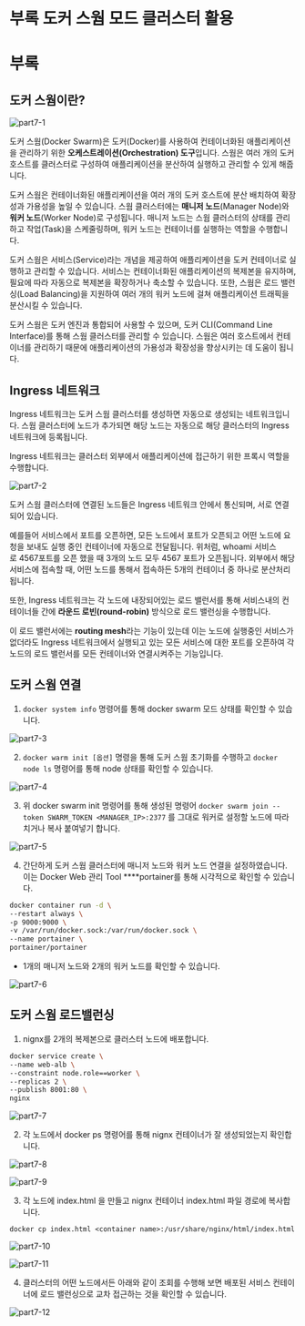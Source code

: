 # 부록 도커 스웜 모드 클러스터 활용

# 부록

## 도커 스웜이란?

![part7-1](assets/part7-1.png)

도커 스웜(Docker Swarm)은 도커(Docker)를 사용하여 컨테이너화된 애플리케이션을 관리하기 위한 **오케스트레이션(Orchestration) 도구**입니다. 스웜은 여러 개의 도커 호스트를 클러스터로 구성하여 애플리케이션을 분산하여 실행하고 관리할 수 있게 해줍니다.

도커 스웜은 컨테이너화된 애플리케이션을 여러 개의 도커 호스트에 분산 배치하여 확장성과 가용성을 높일 수 있습니다. 스웜 클러스터에는 **매니저 노드**(Manager Node)와 **워커 노드**(Worker Node)로 구성됩니다. 매니저 노드는 스웜 클러스터의 상태를 관리하고 작업(Task)을 스케줄링하며, 워커 노드는 컨테이너를 실행하는 역할을 수행합니다.

도커 스웜은 서비스(Service)라는 개념을 제공하여 애플리케이션을 도커 컨테이너로 실행하고 관리할 수 있습니다. 서비스는 컨테이너화된 애플리케이션의 복제본을 유지하며, 필요에 따라 자동으로 복제본을 확장하거나 축소할 수 있습니다. 또한, 스웜은 로드 밸런싱(Load Balancing)을 지원하여 여러 개의 워커 노드에 걸쳐 애플리케이션 트래픽을 분산시킬 수 있습니다.

도커 스웜은 도커 엔진과 통합되어 사용할 수 있으며, 도커 CLI(Command Line Interface)를 통해 스웜 클러스터를 관리할 수 있습니다. 스웜은 여러 호스트에서 컨테이너를 관리하기 때문에 애플리케이션의 가용성과 확장성을 향상시키는 데 도움이 됩니다.

## Ingress 네트워크

Ingress 네트워크는 도커 스웜 클러스터를 생성하면 자동으로 생성되는 네트워크입니다. 스웜 클러스터에 노드가 추가되면 해당 노드는 자동으로 해당 클러스터의 Ingress 네트워크에 등록됩니다.

Ingress 네트워크는 클러스터 외부에서 애플리케이션에 접근하기 위한 프록시 역할을 수행합니다.

![part7-2](assets/part7-2.png)


도커 스웜 클러스터에 연결된 노드들은 Ingress 네트워크 안에서 통신되며, 서로 연결되어 있습니다.

예를들어 서비스에서 포트를 오픈하면, 모든 노드에서 포트가 오픈되고 어떤 노드에 요청을 보내도 실행 중인 컨테이너에 자동으로 전달됩니다. 위처럼, whoami 서비스로 4567포트를 오픈 했을 때 3개의 노드 모두 4567 포트가 오픈됩니다. 외부에서 해당 서비스에 접속할 때, 어떤 노드를 통해서 접속하든 5개의 컨테이너 중 하나로 분산처리됩니다.

또한, Ingress 네트워크는 각 노드에 내장되어있는 로드 밸런서를 통해 서비스내의 컨테이너들 간에 **라운드 로빈(round-robin)** 방식으로 로드 밸런싱을 수행합니다.

이 로드 밸런서에는 **routing mesh**라는 기능이 있는데 이는 노드에 실행중인 서비스가 없더라도 Ingress 네트워크에서 실행되고 있는 모든 서비스에 대한 포트를 오픈하여 각 노드의 로드 밸런서를 모든 컨테이너와 연결시켜주는 기능입니다.

## 도커 스웜  연결

1. `docker system info` 명령어를 통해 docker swarm 모드 상태를 확인할 수 있습니다.
    
![part7-3](assets/part7-3.png)

    

2. `docker warm init [옵션]` 명령을 통해 도커 스웜 초기화를 수행하고 `docker node ls` 명령어를 통해 node 상태를 확인할 수 있습니다.
    
![part7-4](assets/part7-4.png)

    
3. 위 docker swarm init 명령어를 통해 생성된 명령어  `docker swarm join --token SWARM_TOKEN <MANAGER_IP>:2377` 를 그대로 워커로 설정할 노드에 따라 치거나 복사 붙여넣기 합니다.
    
![part7-5](assets/part7-5.png)
    

4. 간단하게 도커 스웜 클러스터에 매니저 노드와 워커 노드 연결을 설정하였습니다. 이는 Docker Web 관리 Tool ****portainer를 통해 시각적으로 확인할 수 있습니다.

```bash
docker container run -d \
--restart always \
-p 9000:9000 \
-v /var/run/docker.sock:/var/run/docker.sock \
--name portainer \
portainer/portainer
```

- 1개의 매니저 노드와 2개의 워커 노드를 확인할 수 있습니다.

![part7-6](assets/part7-6.png)


## 도커 스웜 로드밸런싱

1. nignx를 2개의 복제본으로 클러스터 노드에 배포합니다.

```bash
docker service create \
--name web-alb \
--constraint node.role==worker \
--replicas 2 \
--publish 8001:80 \
nginx
```

![part7-7](assets/part7-7.png)


2. 각 노드에서 docker ps 명령어를 통해 nignx 컨테이너가 잘 생성되었는지 확인합니다.

![part7-8](assets/part7-8.png)


![part7-9](assets/part7-9.png)


3. 각 노드에 index.html 을 만들고 nignx 컨테이너 index.html 파일 경로에 복사합니다.

`docker cp index.html <container name>:/usr/share/nginx/html/index.html`

![part7-10](assets/part7-10.png)


![part7-11](assets/part7-11.png)


4. 클러스터의 어떤 노드에서든 아래와 같이 조회를 수행해 보면 배포된 서비스 컨테이너에 로드 밸런싱으로 교차 접근하는 것을 확인할 수 있습니다.

![part7-12](assets/part7-12.png)
